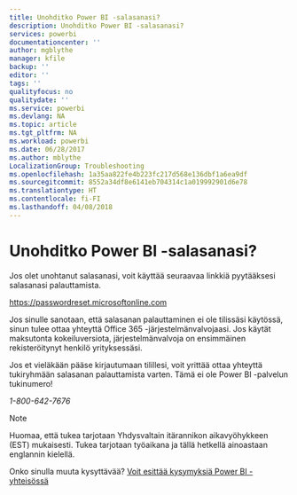 ```yaml
---
title: Unohditko Power BI -salasanasi?
description: Unohditko Power BI -salasanasi?
services: powerbi
documentationcenter: ''
author: mgblythe
manager: kfile
backup: ''
editor: ''
tags: ''
qualityfocus: no
qualitydate: ''
ms.service: powerbi
ms.devlang: NA
ms.topic: article
ms.tgt_pltfrm: NA
ms.workload: powerbi
ms.date: 06/28/2017
ms.author: mblythe
LocalizationGroup: Troubleshooting
ms.openlocfilehash: 1a35aa822fe4b223fc217d568e136dbf1a6ea9df
ms.sourcegitcommit: 8552a34df8e6141eb704314c1a019992901d6e78
ms.translationtype: HT
ms.contentlocale: fi-FI
ms.lasthandoff: 04/08/2018
---
```

# <a name="forgot-your-password-for-power-bi"></a>Unohditko Power BI -salasanasi?
Jos olet unohtanut salasanasi, voit käyttää seuraavaa linkkiä pyytääksesi salasanasi palauttamista.

<https://passwordreset.microsoftonline.com>

Jos sinulle sanotaan, että salasanan palauttaminen ei ole tilissäsi käytössä, sinun tulee ottaa yhteyttä Office 365 -järjestelmänvalvojaasi. Jos käytät maksutonta kokeiluversiota, järjestelmänvalvoja on ensimmäinen rekisteröitynyt henkilö yrityksessäsi.

Jos et vieläkään pääse kirjautumaan tilillesi, voit yrittää ottaa yhteyttä tukiryhmään salasanan palauttamista varten. Tämä ei ole Power BI -palvelun tukinumero!

*1-800-642-7676*

> [!NOTE]
> Huomaa, että tukea tarjotaan Yhdysvaltain itärannikon aikavyöhykkeen (EST) mukaisesti. Tukea tarjotaan työaikana ja tällä hetkellä ainoastaan englannin kielellä.
> 
> 

Onko sinulla muuta kysyttävää? [Voit esittää kysymyksiä Power BI -yhteisössä](http://community.powerbi.com/)

